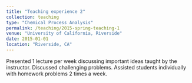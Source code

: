 ```yaml
---
title: "Teaching experience 2"
collection: teaching
type: "Chemical Process Analysis"
permalink: /teaching/2015-spring-teaching-1
venue: "University of California, Riverside"
date: 2015-01-01
location: "Riverside, CA"
---
```


Presented 1 lecture per week discussing important ideas taught by the instructor. Discussed challenging problems. Assisted students individually with homework problems 2 times a week.
